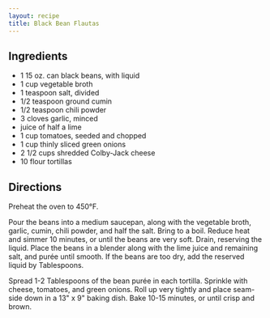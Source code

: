 ```yaml
---
layout: recipe
title: Black Bean Flautas
---
```


## Ingredients

* 1 15 oz. can black beans, with liquid
* 1 cup vegetable broth
* 1 teaspoon salt, divided
* 1/2 teaspoon ground cumin
* 1/2 teaspoon chili powder
* 3 cloves garlic, minced
* juice of half a lime
* 1 cup tomatoes, seeded and chopped
* 1 cup thinly sliced green onions
* 2 1/2 cups shredded Colby-Jack cheese
* 10 flour tortillas

## Directions

Preheat the oven to 450°F.

Pour the beans into a medium saucepan, along with the vegetable broth,
garlic, cumin, chili powder, and half the salt. Bring to a boil. Reduce
heat and simmer 10 minutes, or until the beans are very soft. Drain,
reserving the liquid. Place the beans in a blender along with the lime
juice and remaining salt, and purée until smooth. If the beans are too
dry, add the reserved liquid by Tablespoons.

Spread 1-2 Tablespoons of the bean purée in each tortilla. Sprinkle with
cheese, tomatoes, and green onions. Roll up very tightly and place
seam-side down in a 13" x 9" baking dish. Bake 10-15 minutes, or until
crisp and brown.
